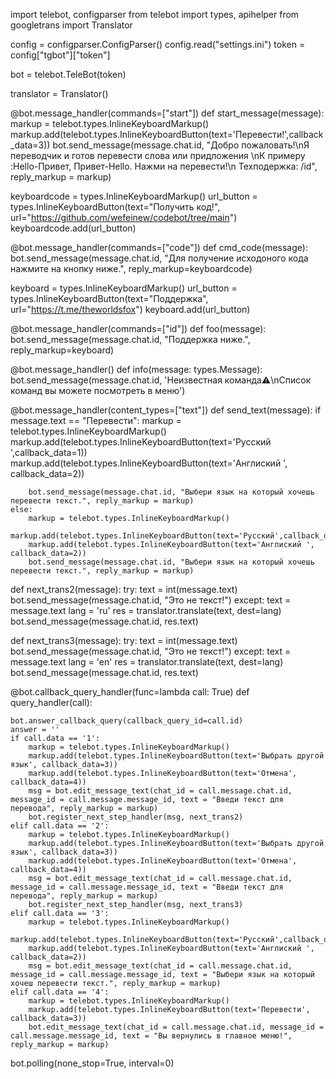 import telebot, configparser
from telebot  import types, apihelper
from googletrans import Translator

config = configparser.ConfigParser()
config.read("settings.ini")
token    = config["tgbot"]["token"]

bot = telebot.TeleBot(token)

translator = Translator()

@bot.message_handler(commands=["start"])
def start_message(message):
    markup = telebot.types.InlineKeyboardMarkup()
    markup.add(telebot.types.InlineKeyboardButton(text='Перевести!',callback_data=3))
    bot.send_message(message.chat.id, "Добро пожаловать!\nЯ переводчик и готов перевести слова или придложения \nК примеру :Hello-Привет, Привет-Hello. Нажми на перевести!\n Техподержка: /id", reply_markup = markup)

keyboardcode = types.InlineKeyboardMarkup()
url_button = types.InlineKeyboardButton(text="Получить код!", url="https://github.com/wefeinew/codebot/tree/main")
keyboardcode.add(url_button)

@bot.message_handler(commands=["code"])
def cmd_code(message):
    bot.send_message(message.chat.id, "Для получение исходоного кода нажмите на кнопку ниже.", reply_markup=keyboardcode)

keyboard = types.InlineKeyboardMarkup()
url_button = types.InlineKeyboardButton(text="Поддержка", url="https://t.me/theworldsfox")
keyboard.add(url_button)

@bot.message_handler(commands=["id"])
def foo(message):
    bot.send_message(message.chat.id, "Поддержка ниже.", reply_markup=keyboard)

@bot.message_handler()
def info(message: types.Message):
    bot.send_message(message.chat.id, 'Неизвестная команда⚠️\nСписок команд вы можете посмотреть в меню')

@bot.message_handler(content_types=["text"])
def send_text(message):
    if message.text == "Перевести":
        markup = telebot.types.InlineKeyboardMarkup()
        markup.add(telebot.types.InlineKeyboardButton(text='Русский ',callback_data=1))
        markup.add(telebot.types.InlineKeyboardButton(text='Англиский ', callback_data=2))

        bot.send_message(message.chat.id, "Выбери язык на который хочешь перевести текст.", reply_markup = markup)
    else:
        markup = telebot.types.InlineKeyboardMarkup()
        markup.add(telebot.types.InlineKeyboardButton(text='Русский',callback_data=1))
        markup.add(telebot.types.InlineKeyboardButton(text='Англиский ', callback_data=2))
        bot.send_message(message.chat.id, "Выбери язык на который хочешь перевести текст.", reply_markup = markup)

def next_trans2(message):
    try:
        text = int(message.text)
        bot.send_message(message.chat.id, "Это не текст!")
    except:
        text =  message.text
        lang = 'ru'
        res = translator.translate(text, dest=lang)
        bot.send_message(message.chat.id, res.text)

def next_trans3(message):
    try:
        text = int(message.text)
        bot.send_message(message.chat.id, "Это не текст!")
    except:
        text =  message.text
        lang = 'en'
        res = translator.translate(text, dest=lang)
        bot.send_message(message.chat.id, res.text)



@bot.callback_query_handler(func=lambda call: True)
def query_handler(call):

    bot.answer_callback_query(callback_query_id=call.id)
    answer = ''
    if call.data == '1':
        markup = telebot.types.InlineKeyboardMarkup()
        markup.add(telebot.types.InlineKeyboardButton(text='Выбрать другой язык', callback_data=3))
        markup.add(telebot.types.InlineKeyboardButton(text='Отмена', callback_data=4))
        msg = bot.edit_message_text(chat_id = call.message.chat.id, message_id = call.message.message_id, text = "Введи текст для перевода", reply_markup = markup)
        bot.register_next_step_handler(msg, next_trans2)
    elif call.data == '2':
        markup = telebot.types.InlineKeyboardMarkup()
        markup.add(telebot.types.InlineKeyboardButton(text='Выбрать другой язык', callback_data=3))
        markup.add(telebot.types.InlineKeyboardButton(text='Отмена', callback_data=4))
        msg = bot.edit_message_text(chat_id = call.message.chat.id, message_id = call.message.message_id, text = "Введи текст для перевода", reply_markup = markup)
        bot.register_next_step_handler(msg, next_trans3)
    elif call.data == '3':
        markup = telebot.types.InlineKeyboardMarkup()
        markup.add(telebot.types.InlineKeyboardButton(text='Русский',callback_data=1))
        markup.add(telebot.types.InlineKeyboardButton(text='Англиский ', callback_data=2))
        msg = bot.edit_message_text(chat_id = call.message.chat.id, message_id = call.message.message_id, text = "Выбери язык на который хочеш перевести текст.", reply_markup = markup)
    elif call.data == '4':
        markup = telebot.types.InlineKeyboardMarkup()
        markup.add(telebot.types.InlineKeyboardButton(text='Перевести', callback_data=3))
        bot.edit_message_text(chat_id = call.message.chat.id, message_id = call.message.message_id, text = "Вы вернулись в главное меню!", reply_markup = markup)


bot.polling(none_stop=True, interval=0)
